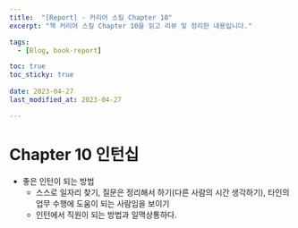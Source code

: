 ```yaml
---
title:  "[Report] - 커리어 스킬 Chapter 10"
excerpt: "책 커리어 스킬 Chapter 10을 읽고 리뷰 및 정리한 내용입니다."

tags:
  - [Blog, book-report]

toc: true
toc_sticky: true
 
date: 2023-04-27
last_modified_at: 2023-04-27

---
```


# Chapter 10 인턴십

- 좋은 인턴이 되는 방법
	- 스스로 일자리 찾기, 질문은 정리해서 하기(다른 사람의 시간 생각하기), 타인의 업무 수행에 도움이 되는 사람임을 보이기
	- 인턴에서 직원이 되는 방법과 일맥상통하다.